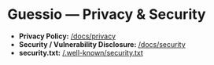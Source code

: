 # Guessio — Privacy & Security

- **Privacy Policy:** [/docs/privacy](/docs/privacy)  
- **Security / Vulnerability Disclosure:** [/docs/security](/docs/security)  
- **security.txt:** [/.well-known/security.txt](/.well-known/security.txt)
